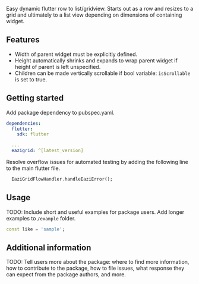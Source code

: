 <!-- 
This README describes the package. If you publish this package to pub.dev,
this README's contents appear on the landing page for your package.

For information about how to write a good package README, see the guide for
[writing package pages](https://dart.dev/guides/libraries/writing-package-pages). 

For general information about developing packages, see the Dart guide for
[creating packages](https://dart.dev/guides/libraries/create-library-packages)
and the Flutter guide for
[developing packages and plugins](https://flutter.dev/developing-packages). 
-->

Easy dynamic flutter row to list/gridview. Starts out as a row and resizes to a grid and ultimately to a list view depending on 
dimensions of containing widget.

## Features

- Width of parent widget must be explicitly defined. 
- Height automatically shrinks and expands to wrap parent widget if height of parent is left unspecified.
- Children can be made vertically scrollable if bool variable: `isScrollable` is set to true.

## Getting started

Add package dependency to pubspec.yaml.
```yaml
dependencies:
  flutter:
    sdk: flutter

  ...
  eazigrid: ^[latest_version]
  ```
  
Resolve overflow issues for automated testing by adding the following line to the main flutter file.
```dart
  EaziGridFlowHandler.handleEaziError();
```
## Usage

TODO: Include short and useful examples for package users. Add longer examples
to `/example` folder. 

```dart
const like = 'sample';
```

## Additional information

TODO: Tell users more about the package: where to find more information, how to 
contribute to the package, how to file issues, what response they can expect 
from the package authors, and more.
